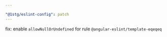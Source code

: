 ```yaml
---

"@1stg/eslint-config": patch
---
```


fix: enable `allowNullOrUndefined` for rule `@angular-eslint/template-eqeqeq`
